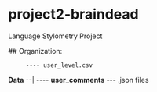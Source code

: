 # project2-braindead
Language Stylometry Project


## Organization:
        
         ---- user_level.csv
**Data** --|
        ---- **user_comments** --- .json files
       
